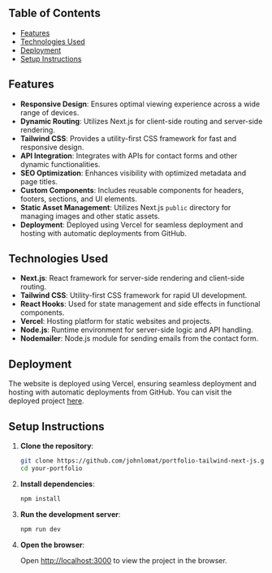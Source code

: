 ## Table of Contents

- [Features](#features)
- [Technologies Used](#technologies-used)
- [Deployment](#deployment)
- [Setup Instructions](#setup-instructions)

## Features

- **Responsive Design**: Ensures optimal viewing experience across a wide range of devices.
- **Dynamic Routing**: Utilizes Next.js for client-side routing and server-side rendering.
- **Tailwind CSS**: Provides a utility-first CSS framework for fast and responsive design.
- **API Integration**: Integrates with APIs for contact forms and other dynamic functionalities.
- **SEO Optimization**: Enhances visibility with optimized metadata and page titles.
- **Custom Components**: Includes reusable components for headers, footers, sections, and UI elements.
- **Static Asset Management**: Utilizes Next.js `public` directory for managing images and other static assets.
- **Deployment**: Deployed using Vercel for seamless deployment and hosting with automatic deployments from GitHub.

## Technologies Used

- **Next.js**: React framework for server-side rendering and client-side routing.
- **Tailwind CSS**: Utility-first CSS framework for rapid UI development.
- **React Hooks**: Used for state management and side effects in functional components.
- **Vercel**: Hosting platform for static websites and projects.
- **Node.js**: Runtime environment for server-side logic and API handling.
- **Nodemailer**: Node.js module for sending emails from the contact form.

## Deployment

The website is deployed using Vercel, ensuring seamless deployment and hosting with automatic deployments from GitHub. You can visit the deployed project [here](https://johnlomat.vercel.app/).

## Setup Instructions

1. **Clone the repository**:

   ```bash
   git clone https://github.com/johnlomat/portfolio-tailwind-next-js.git
   cd your-portfolio
   ```

2. **Install dependencies**:

   ```bash
   npm install
   ```

3. **Run the development server**:

   ```bash
   npm run dev
   ```

4. **Open the browser**:

   Open [http://localhost:3000](http://localhost:3000) to view the project in the browser.
